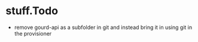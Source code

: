 #	stuff.Todo

- remove gourd-api as a subfolder in git and instead bring it in using git in the provisioner